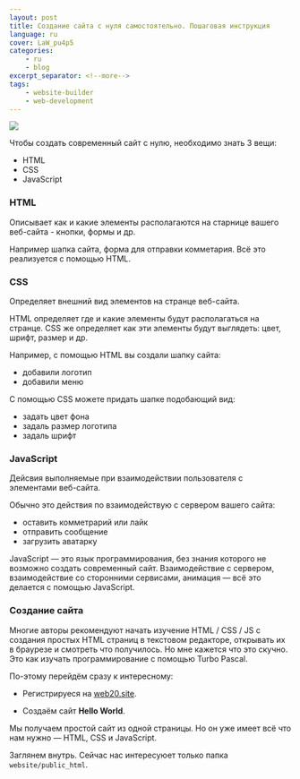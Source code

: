 ```yaml
---
layout: post
title: Создание сайта с нуля самостоятельно. Пошаговая инструкция
language: ru
cover: LaW_pu4p5
categories:
    - ru
    - blog
excerpt_separator: <!--more-->
tags:
    - website-builder
    - web-development
---
```

![](https://cdn.web20site.com/images/lg/LaW_pu4p5.jpg)

Чтобы создать современный сайт с нулю, необходимо знать 3 вещи:

- HTML
- CSS
- JavaScript

### HTML

Описывает как и какие элементы располагаются на старнице вашего веб-сайта - кнопки, формы и др.

Например шапка сайта, форма для отправки комметария. Всё это 
реализуется с помощью HTML.

### CSS

Определяет внешний вид элементов на странце веб-сайта.

HTML определяет где и какие элементы будут располагаться на странце. 
CSS же определяет как эти элементы будут выглядеть: цвет, шрифт, размер и др.

Например, с помощью HTML вы создали шапку сайта:
- добавили логотип
- добавили меню

С помощью CSS можете придать шапке подобающий вид:
- задать цвет фона
- задаль размер логотипа
- задаль шрифт

### JavaScript

Дейсвия выполняемые при взаимодействии пользователя с элементами веб-сайта.

Обычно это действия по взаимодействую с сервером вашего сайта:
- оставить комметрарий или лайк
- отправить сообщение
- загрузить аватарку

JavaScript &mdash; это язык программирования, без знания которого не возможно
создать современный сайт. Взаимодействие с сервером, взаимодействие со сторонними
сервисами, анимация &mdash; всё это делается с помощью JavaScript.

### Создание сайта

Многие авторы рекомендуют начать изучение HTML / CSS / JS с создания
простых HTML страниц в текстовом редакторе, открывать их в браурезе и
смотреть что получилось. Но мне кажется что это скучно. Это как
изучать программирование с помощью Turbo Pascal.

По-этому перейдём сразу к интересному:

- Регистрируеся на [web20.site](https://web20.site).

- Создаём сайт **Hello World**.

Мы получаем простой сайт из одной страницы. Но он уже имеет всё что
нам нужно &mdash; HTML, CSS и JavaScript.

Заглянем внутрь. Сейчас нас интересуюет только папка `website/public_html`.

